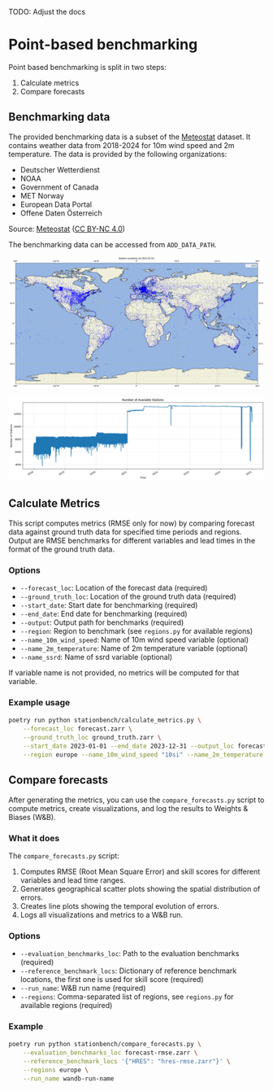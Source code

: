 TODO: Adjust the docs

# Point-based benchmarking
Point based benchmarking is split in two steps:
1. Calculate metrics
2. Compare forecasts

## Benchmarking data

The provided benchmarking data is a subset of the [Meteostat](https://dev.meteostat.net/) dataset. It contains weather data from 2018-2024 for 10m wind speed and 2m temperature. The data is provided by the following organizations:
- Deutscher Wetterdienst
- NOAA
- Government of Canada
- MET Norway
- European Data Portal
- Offene Daten Österreich

Source: [Meteostat](https://dev.meteostat.net/) ([CC BY-NC 4.0](https://creativecommons.org/licenses/by-nc/4.0/legalcode))


The benchmarking data can be accessed from `ADD_DATA_PATH`.

![Map of weather stations used for benchmarking](docs/stations_2023_map.png)

![Number of stations reporting over time](docs/stations_2018-2024.png)



## Calculate Metrics
This script computes metrics (RMSE only for now) by comparing forecast data against ground truth data for specified time periods and regions. Output are RMSE benchmarks for different variables and lead times in the format of the ground truth data.

### Options
- `--forecast_loc`: Location of the forecast data (required)
- `--ground_truth_loc`: Location of the ground truth data (required)
- `--start_date`: Start date for benchmarking (required)
- `--end_date`: End date for benchmarking (required)
- `--output`: Output path for benchmarks (required)
- `--region`: Region to benchmark (see `regions.py` for available regions)
- `--name_10m_wind_speed`: Name of 10m wind speed variable (optional)
- `--name_2m_temperature`: Name of 2m temperature variable (optional)
- `--name_ssrd`: Name of ssrd variable (optional)

If variable name is not provided, no metrics will be computed for that variable.

### Example usage
```bash
poetry run python stationbench/calculate_metrics.py \
    --forecast_loc forecast.zarr \
    --ground_truth_loc ground_truth.zarr \
    --start_date 2023-01-01 --end_date 2023-12-31 --output_loc forecast-rmse.zarr \
    --region europe --name_10m_wind_speed "10si" --name_2m_temperature "2t"
```

## Compare forecasts

After generating the metrics, you can use the `compare_forecasts.py` script to compute metrics, create visualizations, and log the results to Weights & Biases (W&B).

### What it does

The `compare_forecasts.py` script:
1. Computes RMSE (Root Mean Square Error) and skill scores for different variables and lead time ranges.
2. Generates geographical scatter plots showing the spatial distribution of errors.
3. Creates line plots showing the temporal evolution of errors.
4. Logs all visualizations and metrics to a W&B run.

### Options
- `--evaluation_benchmarks_loc`: Path to the evaluation benchmarks (required)
- `--reference_benchmark_locs`: Dictionary of reference benchmark locations, the first one is used for skill score (required)
- `--run_name`: W&B run name (required)
- `--regions`: Comma-separated list of regions, see `regions.py` for available regions (required)

### Example
```bash
poetry run python stationbench/compare_forecasts.py \
    --evaluation_benchmarks_loc forecast-rmse.zarr \
    --reference_benchmark_locs '{"HRES": "hres-rmse.zarr"}' \
    --regions europe \
    --run_name wandb-run-name
```
